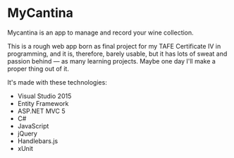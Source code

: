 # MyCantina

Mycantina is an app to manage and record your wine collection.

This is a rough web app born as final project for my TAFE Certificate IV in programming, and it is, therefore, barely usable, but it has lots of sweat and passion behind — as many learning projects. Maybe one day I'll make a proper thing out of it.

It's made with these technologies:
* Visual Studio 2015
* Entity Framework
* ASP.NET MVC 5
* C#
* JavaScript
* jQuery
* Handlebars.js
* xUnit
